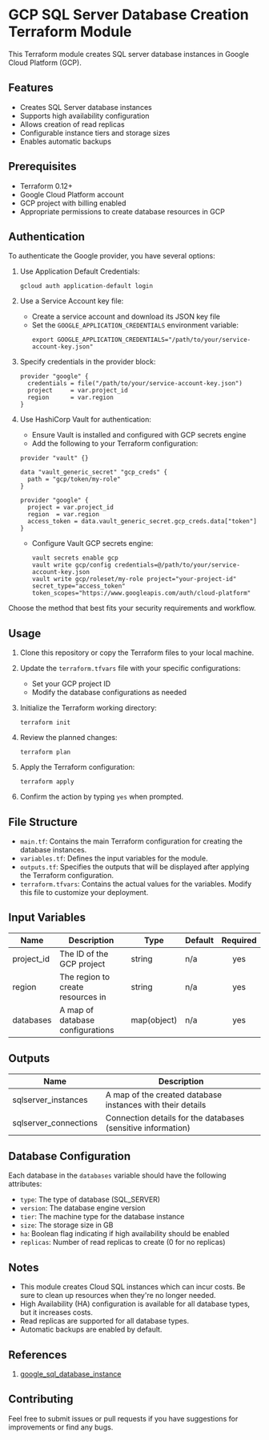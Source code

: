 # GCP SQL Server Database Creation Terraform Module

This Terraform module creates SQL server database instances in Google Cloud Platform (GCP).

## Features

- Creates SQL Server database instances
- Supports high availability configuration
- Allows creation of read replicas
- Configurable instance tiers and storage sizes
- Enables automatic backups

## Prerequisites

- Terraform 0.12+
- Google Cloud Platform account
- GCP project with billing enabled
- Appropriate permissions to create database resources in GCP

## Authentication

To authenticate the Google provider, you have several options:

1. Use Application Default Credentials:
   ```
   gcloud auth application-default login
   ```

2. Use a Service Account key file:
   - Create a service account and download its JSON key file
   - Set the `GOOGLE_APPLICATION_CREDENTIALS` environment variable:
     ```
     export GOOGLE_APPLICATION_CREDENTIALS="/path/to/your/service-account-key.json"
     ```

3. Specify credentials in the provider block:
   ```hcl
   provider "google" {
     credentials = file("/path/to/your/service-account-key.json")
     project     = var.project_id
     region      = var.region
   }
   ```

4. Use HashiCorp Vault for authentication:
   - Ensure Vault is installed and configured with GCP secrets engine
   - Add the following to your Terraform configuration:

   ```hcl
   provider "vault" {}

   data "vault_generic_secret" "gcp_creds" {
     path = "gcp/token/my-role"
   }

   provider "google" {
     project = var.project_id
     region  = var.region
     access_token = data.vault_generic_secret.gcp_creds.data["token"]
   }
   ```

   - Configure Vault GCP secrets engine:
     ```
     vault secrets enable gcp
     vault write gcp/config credentials=@/path/to/your/service-account-key.json
     vault write gcp/roleset/my-role project="your-project-id" secret_type="access_token" token_scopes="https://www.googleapis.com/auth/cloud-platform"
     ```

Choose the method that best fits your security requirements and workflow.

## Usage

1. Clone this repository or copy the Terraform files to your local machine.

2. Update the `terraform.tfvars` file with your specific configurations:
   - Set your GCP project ID
   - Modify the database configurations as needed

3. Initialize the Terraform working directory:
   ```
   terraform init
   ```

4. Review the planned changes:
   ```
   terraform plan
   ```

5. Apply the Terraform configuration:
   ```
   terraform apply
   ```

6. Confirm the action by typing `yes` when prompted.

## File Structure

- `main.tf`: Contains the main Terraform configuration for creating the database instances.
- `variables.tf`: Defines the input variables for the module.
- `outputs.tf`: Specifies the outputs that will be displayed after applying the Terraform configuration.
- `terraform.tfvars`: Contains the actual values for the variables. Modify this file to customize your deployment.

## Input Variables

| Name | Description | Type | Default | Required |
|------|-------------|------|---------|:--------:|
| project_id | The ID of the GCP project | string | n/a | yes |
| region | The region to create resources in | string | n/a | yes |
| databases | A map of database configurations | map(object) | n/a | yes |

## Outputs

| Name | Description |
|------|-------------|
| sqlserver_instances | A map of the created database instances with their details |
| sqlserver_connections | Connection details for the databases (sensitive information) |

## Database Configuration

Each database in the `databases` variable should have the following attributes:

- `type`: The type of database (SQL_SERVER)
- `version`: The database engine version
- `tier`: The machine type for the database instance
- `size`: The storage size in GB
- `ha`: Boolean flag indicating if high availability should be enabled
- `replicas`: Number of read replicas to create (0 for no replicas)

## Notes

- This module creates Cloud SQL instances which can incur costs. Be sure to clean up resources when they're no longer needed.
- High Availability (HA) configuration is available for all database types, but it increases costs.
- Read replicas are supported for all database types.
- Automatic backups are enabled by default.

## References

1. [google_sql_database_instance](https://registry.terraform.io/providers/hashicorp/google/latest/docs/resources/sql_database_instance)

## Contributing

Feel free to submit issues or pull requests if you have suggestions for improvements or find any bugs.